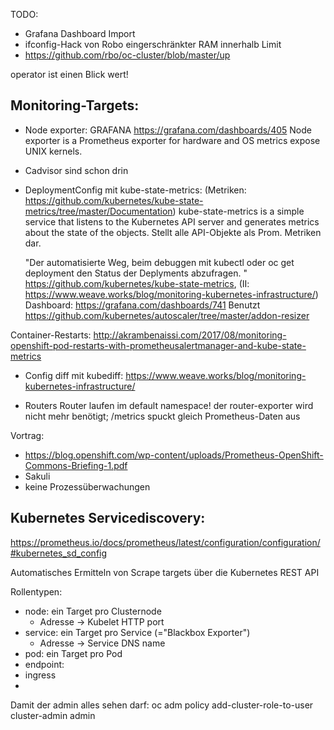TODO:

* Grafana Dashboard Import
* ifconfig-Hack von Robo
eingerschränkter RAM innerhalb Limit
* https://github.com/rbo/oc-cluster/blob/master/up

operator ist einen Blick wert!


## Monitoring-Targets:
* Node exporter: GRAFANA https://grafana.com/dashboards/405
  Node exporter is a Prometheus exporter for hardware and OS metrics expose UNIX kernels.

* Cadvisor sind schon drin

* DeploymentConfig mit kube-state-metrics: (Metriken: https://github.com/kubernetes/kube-state-metrics/tree/master/Documentation)
  kube-state-metrics is a simple service that listens to the Kubernetes API server and generates metrics about the state of the objects.
  Stellt alle API-Objekte als Prom. Metriken dar.

  "Der automatisierte Weg, beim debuggen mit kubectl oder oc get deployment den Status der Deplyments abzufragen. "
 https://github.com/kubernetes/kube-state-metrics, (II: https://www.weave.works/blog/monitoring-kubernetes-infrastructure/) Dashboard: https://grafana.com/dashboards/741
  Benutzt https://github.com/kubernetes/autoscaler/tree/master/addon-resizer

Container-Restarts: http://akrambenaissi.com/2017/08/monitoring-openshift-pod-restarts-with-prometheusalertmanager-and-kube-state-metrics

* Config diff mit kubediff: https://www.weave.works/blog/monitoring-kubernetes-infrastructure/

* Routers
Router laufen im default namespace!
der router-exporter wird nicht mehr benötigt; /metrics spuckt gleich Prometheus-Daten aus




Vortrag:
  * https://blog.openshift.com/wp-content/uploads/Prometheus-OpenShift-Commons-Briefing-1.pdf
  * Sakuli
  * keine Prozessüberwachungen


## Kubernetes Servicediscovery:

https://prometheus.io/docs/prometheus/latest/configuration/configuration/#kubernetes_sd_config

Automatisches Ermitteln von Scrape targets über die Kubernetes REST API

Rollentypen:
  * node: ein Target pro Clusternode
    * Adresse -> Kubelet HTTP port
  * service: ein Target pro Service (="Blackbox Exporter")
    * Adresse -> Service DNS name
  * pod: ein Target pro Pod
  * endpoint:
  * ingress
  *


Damit der admin alles sehen darf:
oc adm policy add-cluster-role-to-user cluster-admin admin
